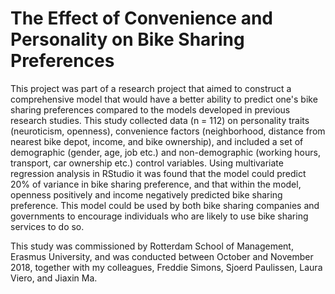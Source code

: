 # The Effect of Convenience and Personality on Bike Sharing Preferences

This project was part of a research project that aimed to construct a comprehensive model that would have a better ability to predict one's bike sharing preferences compared to the models developed in previous research studies. This study collected data (n = 112) on personality traits (neuroticism, openness), convenience factors (neighborhood, distance from nearest bike depot, income, and bike ownership), and included a set of demographic (gender, age, job etc.) and non-demographic (working hours, transport, car ownership etc.) control variables. Using multivariate regression analysis in RStudio it was found that the model could predict 20% of variance in bike sharing preference, and that within the model, openness positively and income negatively predicted bike sharing preference. This model could be used by both bike sharing companies and governments to encourage individuals who are likely to use bike sharing services to do so.

This study was commissioned by Rotterdam School of Management, Erasmus University, and was conducted between October and November 2018, together with my colleagues, Freddie Simons, Sjoerd Paulissen, Laura Viero, and Jiaxin Ma.
